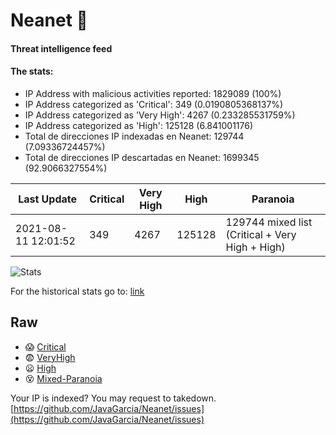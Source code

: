 # Neanet :hocho:
#### Threat intelligence feed
#### The stats:

- IP Address with malicious activities reported: 1829089 (100%)
- IP Address categorized as 'Critical':  349 (0.0190805368137%)
- IP Address categorized as 'Very High':  4267 (0.233285531759%)
- IP Address categorized as 'High':  125128 (6.841001176)
- Total de direcciones IP indexadas en Neanet:  129744 (7.09336724457%)
- Total de direcciones IP descartadas en Neanet:  1699345 (92.9066327554%)

| Last Update | Critical | Very High | High | Paranoia |
| --- | --- | --- | --- | --- |
| 2021-08-11 12:01:52 | 349 | 4267 | 125128 | 129744 mixed list (Critical + Very High + High)|

![Stats](https://docs.google.com/spreadsheets/d/e/2PACX-1vSnaNMIXVabIpDJjufMlzH7poXnshF3mgd8Is1g9ytUEzVsP5my4Trn8f-xkoLLQ38xpL3HtmUexLo6/pubchart?oid=501124687&format=image)

For the historical stats go to: [link](/stats.csv)
## Raw
- :scream: [Critical](https://raw.githubusercontent.com/JavaGarcia/Neanet/master/blacklists/neanet_critical.txt)
- :fearful: [VeryHigh](https://raw.githubusercontent.com/JavaGarcia/Neanet/master/blacklists/neanet_veryHigh.txtt)
- :frowning: [High](https://raw.githubusercontent.com/JavaGarcia/Neanet/master/blacklists/neanet_high.txt)
- :dizzy_face: [Mixed-Paranoia](https://raw.githubusercontent.com/JavaGarcia/Neanet/master/blacklists/neanet_all.txt)


Your IP is indexed? You may request to takedown. [https://github.com/JavaGarcia/Neanet/issues](https://github.com/JavaGarcia/Neanet/issues)















































































































































































































































































































































































































































































































































































































































































































































































































































































































































































































































































































































































































































































































































































































































































































































































































































































































































































































































































































































































































































































































































































































































































































































































































































































































































































































































































































































































































































































































































































































































































































































































































































































































































































































































































































































































































































































































































































































































































































































































































































































































































































































































































































































































































































































































































































































































































































































































































































































































































































































































































































































































































































































































































































































































































































































































































































































































































































































































































































































































































































































































































































































































































































































































































































































































































































































































































































































































































































































































































































































































































































































































































































































































































































































































































































































































































































































































































































































































































































































































































































































































































































































































































































